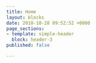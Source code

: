 ```yaml
---
title: Home
layout: blocks
date: 2018-10-28 09:52:52 +0000
page_sections:
- template: simple-header
  block: header-3
published: false

---
```

